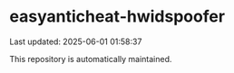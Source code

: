 # easyanticheat-hwidspoofer

Last updated: 2025-06-01 01:58:37

This repository is automatically maintained.
